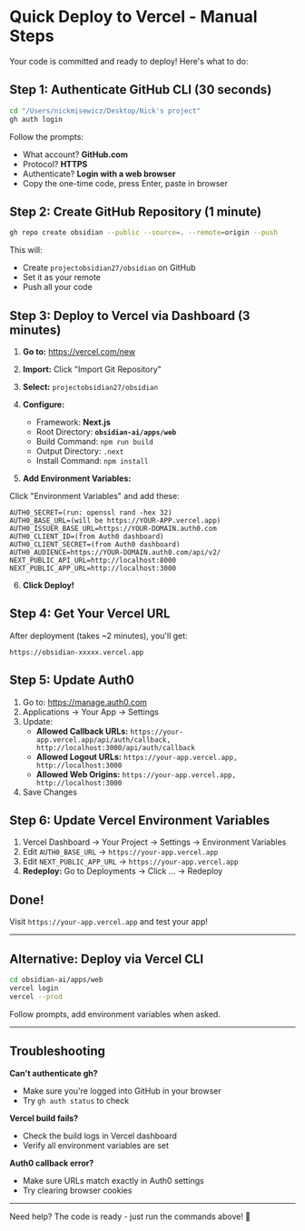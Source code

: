 # Quick Deploy to Vercel - Manual Steps

Your code is committed and ready to deploy! Here's what to do:

## Step 1: Authenticate GitHub CLI (30 seconds)

```bash
cd "/Users/nickmisewicz/Desktop/Nick's project"
gh auth login
```

Follow the prompts:
- What account? **GitHub.com**
- Protocol? **HTTPS**
- Authenticate? **Login with a web browser**
- Copy the one-time code, press Enter, paste in browser

## Step 2: Create GitHub Repository (1 minute)

```bash
gh repo create obsidian --public --source=. --remote=origin --push
```

This will:
- Create `projectobsidian27/obsidian` on GitHub
- Set it as your remote
- Push all your code

## Step 3: Deploy to Vercel via Dashboard (3 minutes)

1. **Go to:** https://vercel.com/new

2. **Import:** Click "Import Git Repository"

3. **Select:** `projectobsidian27/obsidian`

4. **Configure:**
   - Framework: **Next.js**
   - Root Directory: **`obsidian-ai/apps/web`**
   - Build Command: `npm run build`
   - Output Directory: `.next`
   - Install Command: `npm install`

5. **Add Environment Variables:**

Click "Environment Variables" and add these:

```
AUTH0_SECRET=(run: openssl rand -hex 32)
AUTH0_BASE_URL=(will be https://YOUR-APP.vercel.app)
AUTH0_ISSUER_BASE_URL=https://YOUR-DOMAIN.auth0.com
AUTH0_CLIENT_ID=(from Auth0 dashboard)
AUTH0_CLIENT_SECRET=(from Auth0 dashboard)
AUTH0_AUDIENCE=https://YOUR-DOMAIN.auth0.com/api/v2/
NEXT_PUBLIC_API_URL=http://localhost:8000
NEXT_PUBLIC_APP_URL=http://localhost:3000
```

6. **Click Deploy!**

## Step 4: Get Your Vercel URL

After deployment (takes ~2 minutes), you'll get:
```
https://obsidian-xxxxx.vercel.app
```

## Step 5: Update Auth0

1. Go to: https://manage.auth0.com
2. Applications → Your App → Settings
3. Update:
   - **Allowed Callback URLs:** `https://your-app.vercel.app/api/auth/callback, http://localhost:3000/api/auth/callback`
   - **Allowed Logout URLs:** `https://your-app.vercel.app, http://localhost:3000`
   - **Allowed Web Origins:** `https://your-app.vercel.app, http://localhost:3000`
4. Save Changes

## Step 6: Update Vercel Environment Variables

1. Vercel Dashboard → Your Project → Settings → Environment Variables
2. Edit `AUTH0_BASE_URL` → `https://your-app.vercel.app`
3. Edit `NEXT_PUBLIC_APP_URL` → `https://your-app.vercel.app`
4. **Redeploy:** Go to Deployments → Click ... → Redeploy

## Done!

Visit `https://your-app.vercel.app` and test your app!

---

## Alternative: Deploy via Vercel CLI

```bash
cd obsidian-ai/apps/web
vercel login
vercel --prod
```

Follow prompts, add environment variables when asked.

---

## Troubleshooting

**Can't authenticate gh?**
- Make sure you're logged into GitHub in your browser
- Try `gh auth status` to check

**Vercel build fails?**
- Check the build logs in Vercel dashboard
- Verify all environment variables are set

**Auth0 callback error?**
- Make sure URLs match exactly in Auth0 settings
- Try clearing browser cookies

---

Need help? The code is ready - just run the commands above! 🚀

